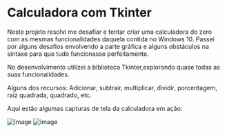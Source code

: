 # Calculadora com Tkinter
Neste projeto resolvi me desafiar e tentar criar uma calculadora do zero com as mesmas funcionalidades daquela contida no Windows 10. Passei por alguns desafios envolvendo a parte gráfica e alguns obstáculos na sintaxe para que tudo funcionasse perfeitamente.

No desenvolvimento utilizei a biblioteca Tkinter,explorando quase todas as suas funcionalidades.

Alguns dos recursos:
Adicionar, subtrair, multiplicar, dividir, porcentagem, raiz quadrada, quadrado, etc.

Aqui estão algumas capturas de tela da calculadora em ação:

![image](https://github.com/italomonte/calculator-in-python/assets/68883489/8198f9a1-2692-4627-8114-9379bc5b2831)   ![image](https://github.com/italomonte/calculator-in-python/assets/68883489/292f280f-8b12-45f7-bb9e-c187099e4b9f)

